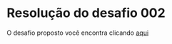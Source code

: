 # Resolução do desafio 002

O desafio proposto você encontra clicando [aqui](https://github.com/gustavoguanabara/javascript/tree/master/desafios/d002)
